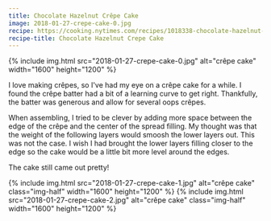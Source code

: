 ```yaml
---
title: Chocolate Hazelnut Crêpe Cake
image: 2018-01-27-crepe-cake-0.jpg
recipe: https://cooking.nytimes.com/recipes/1018338-chocolate-hazelnut-crepe-cake
recipe-title: Chocolate Hazelnut Crepe Cake
---
```


<div class="photos">
{% include img.html src="2018-01-27-crepe-cake-0.jpg" alt="crêpe cake" width="1600" height="1200" %}
</div>

I love making crêpes, so I've had my eye on a crêpe cake for a while. I found the crêpe batter had a bit of a learning curve to get right. Thankfully, the batter was generous and allow for several oops crêpes.

When assembling, I tried to be clever by adding more space between the edge of the crêpe and the center of the spread filling. My thought was that the weight of the following layers would smoosh the lower layers out. This was not the case. I wish I had brought the lower layers filling closer to the edge so the cake would be a little bit more level around the edges.

The cake still came out pretty!

<div class="photos">
{% include img.html src="2018-01-27-crepe-cake-1.jpg" alt="crêpe cake" class="img-half" width="1600" height="1200" %}
{% include img.html src="2018-01-27-crepe-cake-2.jpg" alt="crêpe cake" class="img-half" width="1600" height="1200" %}
</div>
